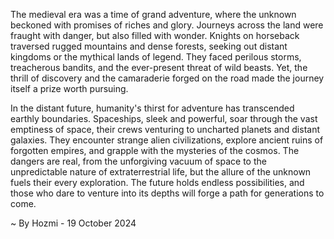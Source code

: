 
The medieval era was a time of grand adventure, where the unknown beckoned with promises of riches and glory. Journeys across the land were fraught with danger, but also filled with wonder. Knights on horseback traversed rugged mountains and dense forests, seeking out distant kingdoms or the mythical lands of legend. They faced perilous storms, treacherous bandits, and the ever-present threat of wild beasts. Yet, the thrill of discovery and the camaraderie forged on the road made the journey itself a prize worth pursuing.

In the distant future, humanity's thirst for adventure has transcended earthly boundaries. Spaceships, sleek and powerful, soar through the vast emptiness of space, their crews venturing to uncharted planets and distant galaxies. They encounter strange alien civilizations, explore ancient ruins of forgotten empires, and grapple with the mysteries of the cosmos. The dangers are real, from the unforgiving vacuum of space to the unpredictable nature of extraterrestrial life, but the allure of the unknown fuels their every exploration. The future holds endless possibilities, and those who dare to venture into its depths will forge a path for generations to come. 

~ By Hozmi - 19 October 2024
